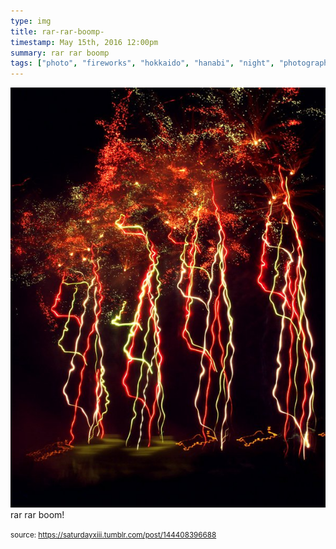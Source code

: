 ```yaml
---
type: img
title: rar-rar-boomp-
timestamp: May 15th, 2016 12:00pm
summary: rar rar boomp 
tags: ["photo", "fireworks", "hokkaido", "hanabi", "night", "photography"]
---
```

<img src="../media/144408396688.jpg"/>
                                                                                          <div class="caption">
rar rar boom!
 
                                    
                
                
                
                
                                
<small>source: https://saturdayxiii.tumblr.com/post/144408396688</small>